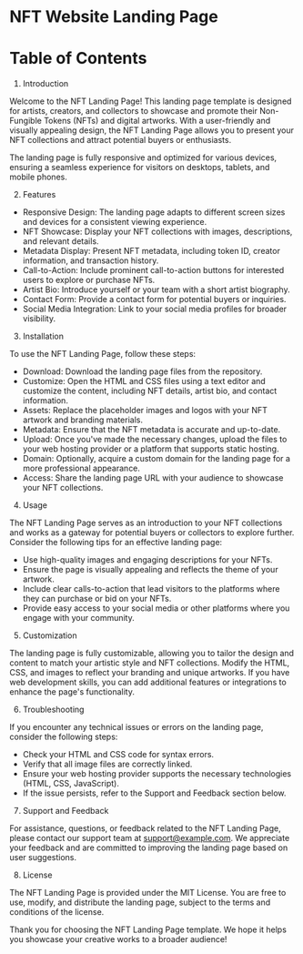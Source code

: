 # NFT Website Landing Page 

# Table of Contents

1. Introduction

Welcome to the NFT Landing Page! This landing page template is designed for artists, creators, and collectors to showcase and promote their Non-Fungible Tokens (NFTs) and digital artworks. With a user-friendly and visually appealing design, the NFT Landing Page allows you to present your NFT collections and attract potential buyers or enthusiasts.

The landing page is fully responsive and optimized for various devices, ensuring a seamless experience for visitors on desktops, tablets, and mobile phones.

2. Features

* Responsive Design: The landing page adapts to different screen sizes and devices for a consistent viewing experience.
* NFT Showcase: Display your NFT collections with images, descriptions, and relevant details.
* Metadata Display: Present NFT metadata, including token ID, creator information, and transaction history.
* Call-to-Action: Include prominent call-to-action buttons for interested users to explore or purchase NFTs.
* Artist Bio: Introduce yourself or your team with a short artist biography.
* Contact Form: Provide a contact form for potential buyers or inquiries.
* Social Media Integration: Link to your social media profiles for broader visibility.

3. Installation

To use the NFT Landing Page, follow these steps:

* Download: Download the landing page files from the repository.
* Customize: Open the HTML and CSS files using a text editor and customize the content, including NFT details, artist bio, and contact information.
* Assets: Replace the placeholder images and logos with your NFT artwork and branding materials.
* Metadata: Ensure that the NFT metadata is accurate and up-to-date.
* Upload: Once you've made the necessary changes, upload the files to your web hosting provider or a platform that supports static hosting.
* Domain: Optionally, acquire a custom domain for the landing page for a more professional appearance.
* Access: Share the landing page URL with your audience to showcase your NFT collections.

4. Usage

The NFT Landing Page serves as an introduction to your NFT collections and works as a gateway for potential buyers or collectors to explore further. Consider the following tips for an effective landing page:

* Use high-quality images and engaging descriptions for your NFTs.
* Ensure the page is visually appealing and reflects the theme of your artwork.
* Include clear calls-to-action that lead visitors to the platforms where they can purchase or bid on your NFTs.
* Provide easy access to your social media or other platforms where you engage with your community.

5. Customization

The landing page is fully customizable, allowing you to tailor the design and content to match your artistic style and NFT collections. Modify the HTML, CSS, and images to reflect your branding and unique artworks. If you have web development skills, you can add additional features or integrations to enhance the page's functionality.

6. Troubleshooting

If you encounter any technical issues or errors on the landing page, consider the following steps:

* Check your HTML and CSS code for syntax errors.
* Verify that all image files are correctly linked.
* Ensure your web hosting provider supports the necessary technologies (HTML, CSS, JavaScript).
* If the issue persists, refer to the Support and Feedback section below.

7. Support and Feedback

For assistance, questions, or feedback related to the NFT Landing Page, please contact our support team at support@example.com. We appreciate your feedback and are committed to improving the landing page based on user suggestions.

8. License

The NFT Landing Page is provided under the MIT License. You are free to use, modify, and distribute the landing page, subject to the terms and conditions of the license.

Thank you for choosing the NFT Landing Page template. We hope it helps you showcase your creative works to a broader audience!